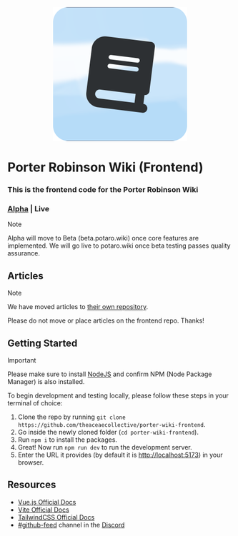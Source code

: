 <p align="center">
  <img width="300" alt="wiki logo" src="https://raw.githubusercontent.com/TheaceaeCollective/porter-wiki-frontend/refs/heads/alpha/src/assets/images/wikilogo.png">
</p>

# Porter Robinson Wiki (Frontend)

### This is the frontend code for the Porter Robinson Wiki

### [Alpha](https://alpha.potaro.wiki) | Live

> [!NOTE]
> Alpha will move to Beta (beta.potaro.wiki) once core features are implemented. We will go live to potaro.wiki once beta testing passes quality assurance.

## Articles

> [!NOTE]
> We have moved articles to [their own repository](https://github.com/theaceaecollective/porter-wiki-articles).
>
> Please do not move or place articles on the frontend repo. Thanks!

## Getting Started

> [!IMPORTANT]
> Please make sure to install [NodeJS](https://nodejs.org) and confirm NPM (Node Package Manager) is also installed.

To begin development and testing locally, please follow these steps in your terminal of choice:

1. Clone the repo by running `git clone https://github.com/theaceaecollective/porter-wiki-frontend`.
2. Go inside the newly cloned folder (`cd porter-wiki-frontend`).
3. Run `npm i` to install the packages.
4. Great! Now run `npm run dev` to run the development server.
5. Enter the URL it provides (by default it is <http://localhost:5173>) in your browser.

## Resources

- [Vue.js Official Docs](https://vuejs.org/guide/)
- [Vite Official Docs](https://vitejs.dev/guide/)
- [TailwindCSS Official Docs](https://tailwindcss.com/docs/)
- [#github-feed](https://discord.com/channels/1278698834704338995/1314172164265476167) channel in the [Discord](https://discord.gg/nUeRyRtDYC)
